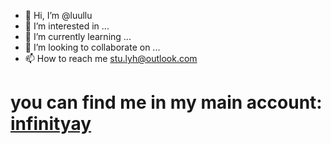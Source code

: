- 👋 Hi, I’m @luullu
- 👀 I’m interested in ...
- 🌱 I’m currently learning ...
- 💞️ I’m looking to collaborate on ...
- 📫 How to reach me stu.lyh@outlook.com
# you can find me in my main account: [infinityay](https://github.com/Infinityay/Infinityay)

<!---
luullu/luullu is a ✨ special ✨ repository because its `README.md` (this file) appears on your GitHub profile.
You can click the Preview link to take a look at your changes.
--->

